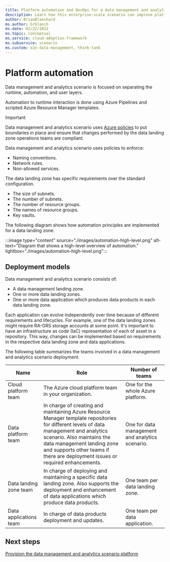 ```yaml
---
title: Platform automation and DevOps for a data management and analytics enterprise-scale scenario
description: Learn how this enterprise-scale scenario can improve platform automation and DevOps of data management and analytics.
author: BrianBlanchard
ms.author: brblanch
ms.date: 02/22/2022
ms.topic: conceptual
ms.service: cloud-adoption-framework
ms.subservice: scenario
ms.custom: e2e-data-management, think-tank
---
```


# Platform automation

Data management and analytics scenario is focused on separating the runtime, automation, and user layers.

Automation to runtime interaction is done using Azure Pipelines and scripted Azure Resource Manager templates.

> [!IMPORTANT]
> Data management and analytics scenario uses [Azure policies](/azure/governance/policy/overview) to put boundaries in place and ensure that changes performed by the data landing zone operations teams are compliant.

Data management and analytics scenario uses policies to enforce:

- Naming conventions.
- Network rules.
- Non-allowed services.

The data landing zone has specific requirements over the standard configuration.

- The size of subnets.
- The number of subnets.
- The number of resource groups.
- The names of resource groups.
- Key vaults.

The following diagram shows how automation principles are implemented for a data landing zone.

:::image type="content" source="./images/automation-high-level.png" alt-text="Diagram that shows a high-level overview of automation." lightbox="./images/automation-high-level.png":::

## Deployment models

Data management and analytics scenario consists of:

- A data management landing zone.
- One or more data landing zones.
- One or more data application which produces data products in each data landing zone.

Each application can evolve independently over time because of different requirements and lifecycles. For example, one of the data landing zones might require RA-GRS storage accounts at some point. It's important to have an infrastructure as code (IaC) representation of each of asset in a repository. This way, changes can be implemented based on requirements in the respective data landing zone and data applications.

The following table summarizes the teams involved in a data management and analytics scenario deployment.

| Name | Role | Number of teams |
|-|-|-|
| Cloud platform team | The Azure cloud platform team in your organization. | One for the whole Azure platform. |
| Data platform team | In charge of creating and maintaining Azure Resource Manager template repositories for different levels of data management and analytics scenario. Also maintains the data management landing zone and supports other teams if there are deployment issues or required enhancements. | One for data management and analytics scenario. |
| Data landing zone team | In charge of deploying and maintaining a specific data landing zone. Also supports the deployment and enhancement of data applications which produce data products. | One team per data landing zone. |
| Data applications team |In charge of data products deployment and updates. | One team per data application. |

## Next steps

[Provision the data management and analytics scenario platform](./manage-provision-platform.md)

